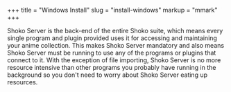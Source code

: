 +++
title = "Windows Install"
slug = "install-windows"
markup = "mmark"
+++

Shoko Server is the back-end of the entire Shoko suite, which means every single program and plugin provided uses it for accessing and maintaining your anime collection. This makes Shoko Server mandatory and also means Shoko Server must be running to use any of the programs or plugins that connect to it. With the exception of file importing, Shoko Server is no more resource intensive than other programs you probably have running in the background so you don't need to worry about Shoko Server eating up resources.
